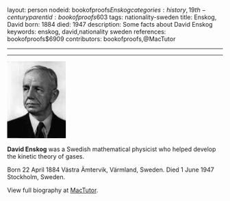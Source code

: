 layout: person
nodeid: bookofproofs$Enskog
categories: history,19th-century
parentid: bookofproofs$603
tags: nationality-sweden
title: Enskog, David
born: 1884
died: 1947
description: Some facts about David Enskog
keywords: enskog, david,nationality sweden
references: bookofproofs$6909
contributors: bookofproofs,@MacTutor

---


---

![Enskog.jpg](https://github.com/bookofproofs/bookofproofs.github.io/blob/main/_sources/_assets/images/portraits/Enskog.jpg?raw=true)

**David Enskog**  was a Swedish mathematical physicist who helped develop the kinetic theory of gases.

Born 22 April 1884 Västra Ämtervik, Värmland, Sweden. Died 1 June 1947 Stockholm, Sweden.


View full biography at [MacTutor](https://mathshistory.st-andrews.ac.uk/Biographies/Enskog/).